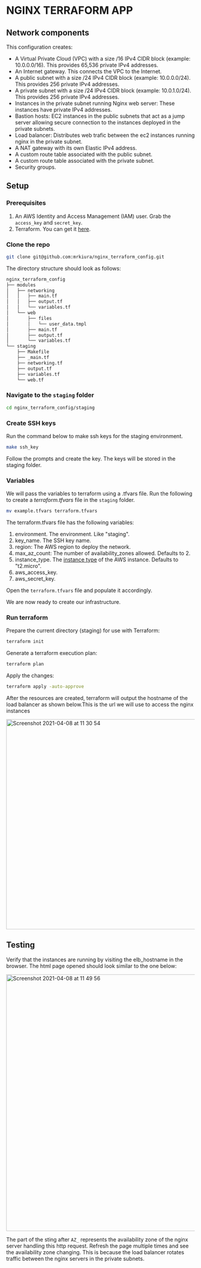 # NGINX TERRAFORM APP

## Network components

This configuration creates:

* A Virtual Private Cloud (VPC) with a size /16 IPv4 CIDR block (example: 10.0.0.0/16). This provides 65,536 private IPv4 addresses.
* An Internet gateway. This connects the VPC to the Internet.
* A public subnet with a size /24 IPv4 CIDR block (example: 10.0.0.0/24). This provides 256 private IPv4 addresses.
* A private subnet with a size /24 IPv4 CIDR block (example: 10.0.1.0/24). This provides 256 private IPv4 addresses.
* Instances in the private subnet running Nginx web server: These instances have private IPv4 addresses.
* Bastion hosts: EC2 instances in the public subnets that act as a jump server allowing secure connection to the instances deployed in the private subnets.
* Load balancer: Distributes web trafic between the ec2 instances running nginx in the private subnet.
* A NAT gateway with its own Elastic IPv4 address.
* A custom route table associated with the public subnet. 
* A custom route table associated with the private subnet.
* Security groups.

## Setup

### Prerequisites

1. An AWS Identity and Access Management (IAM) user. Grab the `access_key` and `secret_key`.
2. Terraform. You can get it [here](https://www.terraform.io/downloads.html).

### Clone the repo

```bash
git clone git@github.com:mrkiura/nginx_terraform_config.git
```

The directory structure should look as follows:

```bash
nginx_terraform_config
├── modules
│   ├── networking
│   │   ├── main.tf
│   │   ├── output.tf
│   │   └── variables.tf
│   └── web
│       ├── files
│       │   └── user_data.tmpl
│       ├── main.tf
│       ├── output.tf
│       └── variables.tf
└── staging
    ├── Makefile
    ├── _main.tf
    ├── networking.tf
    ├── output.tf
    ├── variables.tf
    └── web.tf
```

### Navigate to the `staging` folder

```bash
cd nginx_terraform_config/staging
```

### Create SSH keys

Run the command below to make ssh keys for the staging environment.
```bash
make ssh_key
```

Follow the prompts and create the key. The keys will be stored in the staging folder.

### Variables

We will pass the variables to terraform using a .tfvars file. Run the following to create a _terraform.tfvars_ file in the `staging` folder.

```bash
mv example.tfvars terraform.tfvars
```

The terraform.tfvars file has the following variables:

1. environment. The environment. Like "staging".
2. key_name. The SSH key name.
3. region: The AWS region to deploy the network.
4. max_az_count: The number of availability_zones allowed. Defaults to 2.
5. instance_type. The [instance type](https://aws.amazon.com/ec2/instance-types/) of the AWS instance. Defaults to "t2.micro".
6. aws_access_key.
7. aws_secret_key.


Open the `terraform.tfvars` file and populate it accordingly.

We are now ready to create our infrastructure.

### Run terraform

Prepare the current directory (staging) for use with Terraform:

```bash
terraform init
```

Generate a terraform execution plan:

```bash
terraform plan
```

Apply the changes:

```bash
terraform apply -auto-approve
```

After the resources are created, terraform will output the hostname of the load balancer as shown below.This is the url we will use to access the nginx instances

<img width="560" alt="Screenshot 2021-04-08 at 11 30 54" src="https://user-images.githubusercontent.com/17288133/113996369-ca671380-985f-11eb-8585-cebf99ff9e3d.png">

## Testing

Verify that the instances are running by visiting the elb_hostname in the browser. The html page opened should look similar to the one below:

<img width="684" alt="Screenshot 2021-04-08 at 11 49 56" src="https://user-images.githubusercontent.com/17288133/113997365-bcfe5900-9860-11eb-82b4-b6feabe38dc9.png">

The part of the sting after `AZ_` represents the availability zone of the nginx server handling this http request.
Refresh the page multiple times and see the availability zone changing. This is because the load balancer rotates traffic between the nginx servers in the private subnets.



